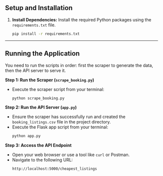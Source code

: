 ## Setup and Installation

1.  **Install Dependencies:** Install the required Python packages using the `requirements.txt` file.
    ```bash
    pip install -r requirements.txt
    ```

---

## Running the Application

You need to run the scripts in order: first the scraper to generate the data, then the API server to serve it.

**Step 1: Run the Scraper (`scrape_booking.py`)**

*   Execute the scraper script from your terminal:
    ```bash
    python scrape_booking.py
    ```

**Step 2: Run the API Server (`app.py`)**

*   Ensure the scraper has successfully run and created the `booking_listings.csv` file in the project directory.
*   Execute the Flask app script from your terminal:
    ```bash
    python app.py
    ```
    
**Step 3: Access the API Endpoint**

*   Open your web browser or use a tool like `curl` or Postman.
*   Navigate to the following URL:
    ```
    http://localhost:5000/cheapest_listings
    ```
